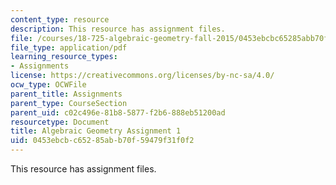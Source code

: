 ```yaml
---
content_type: resource
description: This resource has assignment files.
file: /courses/18-725-algebraic-geometry-fall-2015/0453ebcbc65285abb70f59479f31f0f2_MIT18_725F15_hw1.pdf
file_type: application/pdf
learning_resource_types:
- Assignments
license: https://creativecommons.org/licenses/by-nc-sa/4.0/
ocw_type: OCWFile
parent_title: Assignments
parent_type: CourseSection
parent_uid: c02c496e-81b8-5877-f2b6-888eb51200ad
resourcetype: Document
title: Algebraic Geometry Assignment 1
uid: 0453ebcb-c652-85ab-b70f-59479f31f0f2
---
```

This resource has assignment files.
